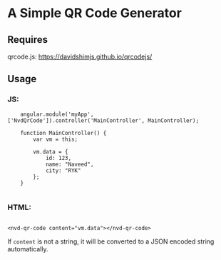 # A Simple QR Code Generator

## Requires

qrcode.js: 
https://davidshimjs.github.io/qrcodejs/

## Usage

### JS:

```
    angular.module('myApp', ['NvdQrCode']).controller('MainController', MainController);

    function MainController() {
        var vm = this;

        vm.data = {
            id: 123,
            name: "Naveed",
            city: "RYK"
        };
    }
    
```

### HTML:

```

<nvd-qr-code content="vm.data"></nvd-qr-code>

```

If `content` is not a string, it will be converted to a JSON encoded string automatically.